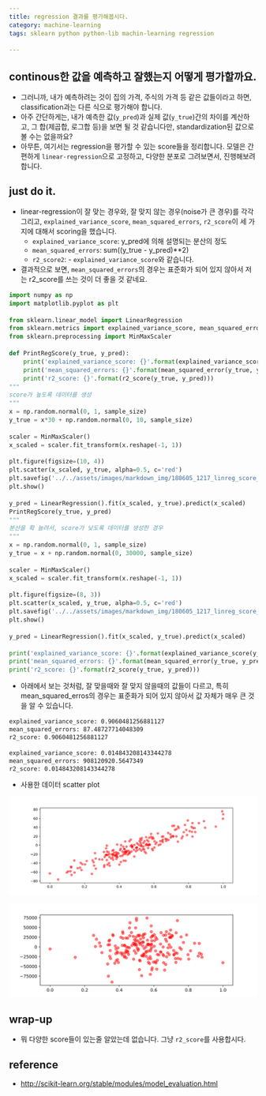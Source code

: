 ```yaml
---
title: regression 결과를 평가해봅시다. 
category: machine-learning
tags: sklearn python python-lib machin-learning regression

---
```


## continous한 값을 예측하고 잘했는지 어떻게 평가할까요. 

- 그러니까, 내가 예측하려는 것이 집의 가격, 주식의 가격 등 같은 값들이라고 하면, classification과는 다른 식으로 평가해야 합니다. 
- 아주 간단하게는, 내가 예측한 값(`y_pred`)과 실제 값(`y_true`)간의 차이를 계산하고, 그 합(제곱합, 로그합 등)을 보면 될 것 같습니다만, standardization된 값으로 볼 수는 없을까요? 
- 아무튼, 여기서는 regression을 평가할 수 있는 score들을 정리합니다. 모델은 간편하게 `linear-regression`으로 고정하고, 다양한 분포로 그려보면서, 진행해보려 합니다. 


## just do it. 

- linear-regression이 잘 맞는 경우와, 잘 맞지 않는 경우(noise가 큰 경우)를 각각 그리고, `explained_variance_score`, `mean_squared_errors`, `r2_score`이 세 가지에 대해서 scoring을 했습니다. 
    - `explained_variance_score`: y_pred에 의해 설명되는 분산의 정도 
    - `mean_squared_errors`: sum((y_true - y_pred)**2)
    - `r2_score2`: - `explained_variance_score`와 같습니다.
- 결과적으로 보면, `mean_squared_errors`의 경우는 표준화가 되어 있지 않아서 저는 r2_score를 쓰는 것이 더 좋을 것 같네요. 

```python
import numpy as np
import matplotlib.pyplot as plt

from sklearn.linear_model import LinearRegression
from sklearn.metrics import explained_variance_score, mean_squared_error, mean_absolute_error, r2_score
from sklearn.preprocessing import MinMaxScaler

def PrintRegScore(y_true, y_pred):
    print('explained_variance_score: {}'.format(explained_variance_score(y_true, y_pred)))
    print('mean_squared_errors: {}'.format(mean_squared_error(y_true, y_pred)))
    print('r2_score: {}'.format(r2_score(y_true, y_pred)))
"""
score가 높도록 데이터를 생성 
"""
x = np.random.normal(0, 1, sample_size)
y_true = x*30 + np.random.normal(0, 10, sample_size)

scaler = MinMaxScaler()
x_scaled = scaler.fit_transform(x.reshape(-1, 1))

plt.figure(figsize=(10, 4))
plt.scatter(x_scaled, y_true, alpha=0.5, c='red')
plt.savefig('../../assets/images/markdown_img/180605_1217_linreg_score_well_fit.svg')
plt.show()

y_pred = LinearRegression().fit(x_scaled, y_true).predict(x_scaled)
PrintRegScore(y_true, y_pred)
"""
분산을 확 늘려서, score가 낮도록 데이터를 생성한 경우 
"""
x = np.random.normal(0, 1, sample_size)
y_true = x + np.random.normal(0, 30000, sample_size)

scaler = MinMaxScaler()
x_scaled = scaler.fit_transform(x.reshape(-1, 1))

plt.figure(figsize=(8, 3))
plt.scatter(x_scaled, y_true, alpha=0.5, c='red')
plt.savefig('../../assets/images/markdown_img/180605_1217_linreg_score_bad_fit.svg')
plt.show()

y_pred = LinearRegression().fit(x_scaled, y_true).predict(x_scaled)

print('explained_variance_score: {}'.format(explained_variance_score(y_true, y_pred)))
print('mean_squared_errors: {}'.format(mean_squared_error(y_true, y_pred)))
print('r2_score: {}'.format(r2_score(y_true, y_pred)))
```

- 아래에서 보는 것처럼, 잘 맞을때와 잘 맞지 않을때의 값들이 다르고, 특히 mean_squared_erros의 경우는 표준화가 되어 있지 않아서 값 자체가 매우 큰 것을 알 수 있습니다. 

```
explained_variance_score: 0.9060481256881127
mean_squared_errors: 87.48727714048309
r2_score: 0.9060481256881127

explained_variance_score: 0.014843208143344278
mean_squared_errors: 908120920.5647349
r2_score: 0.014843208143344278
```

- 사용한 데이터 scatter plot 

![](/assets/images/markdown_img/180605_1217_linreg_score_well_fit.svg)

![](/assets/images/markdown_img/180605_1217_linreg_score_bad_fit.svg)


## wrap-up

- 뭐 다양한 score들이 있는줄 알았는데 없습니다. 그냥 `r2_score`를 사용합시다. 

## reference

- <http://scikit-learn.org/stable/modules/model_evaluation.html>